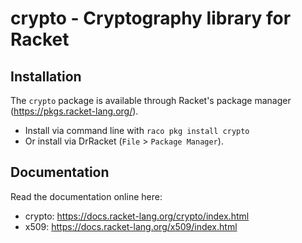# crypto - Cryptography library for Racket

## Installation

The `crypto` package is available through Racket's package manager (https://pkgs.racket-lang.org/).
- Install via command line with `raco pkg install crypto`
- Or install via DrRacket (`File` > `Package Manager`).

## Documentation

Read the documentation online here: 
- crypto: https://docs.racket-lang.org/crypto/index.html
- x509: https://docs.racket-lang.org/x509/index.html

